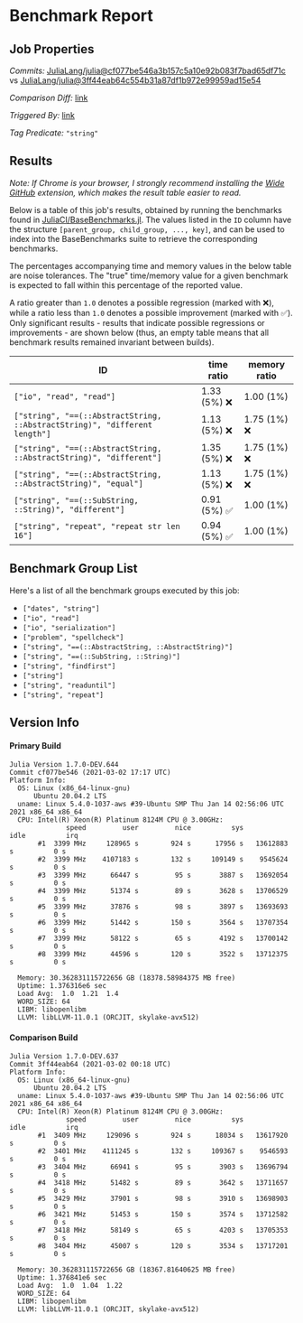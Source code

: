 # Benchmark Report

## Job Properties

*Commits:* [JuliaLang/julia@cf077be546a3b157c5a10e92b083f7bad65df71c](https://github.com/JuliaLang/julia/commit/cf077be546a3b157c5a10e92b083f7bad65df71c) vs [JuliaLang/julia@3ff44eab64c554b31a87df1b972e99959ad15e54](https://github.com/JuliaLang/julia/commit/3ff44eab64c554b31a87df1b972e99959ad15e54)

*Comparison Diff:* [link](https://github.com/JuliaLang/julia/compare/3ff44eab64c554b31a87df1b972e99959ad15e54..cf077be546a3b157c5a10e92b083f7bad65df71c)

*Triggered By:* [link](https://github.com/JuliaLang/julia/commit/cf077be546a3b157c5a10e92b083f7bad65df71c#commitcomment-48107335)

*Tag Predicate:* `"string"`

## Results

*Note: If Chrome is your browser, I strongly recommend installing the [Wide GitHub](https://chrome.google.com/webstore/detail/wide-github/kaalofacklcidaampbokdplbklpeldpj?hl=en)
extension, which makes the result table easier to read.*

Below is a table of this job's results, obtained by running the benchmarks found in
[JuliaCI/BaseBenchmarks.jl](https://github.com/JuliaCI/BaseBenchmarks.jl). The values
listed in the `ID` column have the structure `[parent_group, child_group, ..., key]`,
and can be used to index into the BaseBenchmarks suite to retrieve the corresponding
benchmarks.

The percentages accompanying time and memory values in the below table are noise tolerances. The "true"
time/memory value for a given benchmark is expected to fall within this percentage of the reported value.

A ratio greater than `1.0` denotes a possible regression (marked with :x:), while a ratio less
than `1.0` denotes a possible improvement (marked with :white_check_mark:). Only significant results - results
that indicate possible regressions or improvements - are shown below (thus, an empty table means that all
benchmark results remained invariant between builds).

| ID | time ratio | memory ratio |
|----|------------|--------------|
| `["io", "read", "read"]` | 1.33 (5%) :x: | 1.00 (1%)  |
| `["string", "==(::AbstractString, ::AbstractString)", "different length"]` | 1.13 (5%) :x: | 1.75 (1%) :x: |
| `["string", "==(::AbstractString, ::AbstractString)", "different"]` | 1.35 (5%) :x: | 1.75 (1%) :x: |
| `["string", "==(::AbstractString, ::AbstractString)", "equal"]` | 1.13 (5%) :x: | 1.75 (1%) :x: |
| `["string", "==(::SubString, ::String)", "different"]` | 0.91 (5%) :white_check_mark: | 1.00 (1%)  |
| `["string", "repeat", "repeat str len 16"]` | 0.94 (5%) :white_check_mark: | 1.00 (1%)  |

## Benchmark Group List

Here's a list of all the benchmark groups executed by this job:

- `["dates", "string"]`
- `["io", "read"]`
- `["io", "serialization"]`
- `["problem", "spellcheck"]`
- `["string", "==(::AbstractString, ::AbstractString)"]`
- `["string", "==(::SubString, ::String)"]`
- `["string", "findfirst"]`
- `["string"]`
- `["string", "readuntil"]`
- `["string", "repeat"]`

## Version Info

#### Primary Build

```
Julia Version 1.7.0-DEV.644
Commit cf077be546 (2021-03-02 17:17 UTC)
Platform Info:
  OS: Linux (x86_64-linux-gnu)
      Ubuntu 20.04.2 LTS
  uname: Linux 5.4.0-1037-aws #39-Ubuntu SMP Thu Jan 14 02:56:06 UTC 2021 x86_64 x86_64
  CPU: Intel(R) Xeon(R) Platinum 8124M CPU @ 3.00GHz: 
              speed         user         nice          sys         idle          irq
       #1  3399 MHz     128965 s        924 s      17956 s   13612883 s          0 s
       #2  3399 MHz    4107183 s        132 s     109149 s    9545624 s          0 s
       #3  3399 MHz      66447 s         95 s       3887 s   13692054 s          0 s
       #4  3399 MHz      51374 s         89 s       3628 s   13706529 s          0 s
       #5  3399 MHz      37876 s         98 s       3897 s   13693693 s          0 s
       #6  3399 MHz      51442 s        150 s       3564 s   13707354 s          0 s
       #7  3399 MHz      58122 s         65 s       4192 s   13700142 s          0 s
       #8  3399 MHz      44596 s        120 s       3522 s   13712375 s          0 s
       
  Memory: 30.362831115722656 GB (18378.58984375 MB free)
  Uptime: 1.376316e6 sec
  Load Avg:  1.0  1.21  1.4
  WORD_SIZE: 64
  LIBM: libopenlibm
  LLVM: libLLVM-11.0.1 (ORCJIT, skylake-avx512)

```

#### Comparison Build

```
Julia Version 1.7.0-DEV.637
Commit 3ff44eab64 (2021-03-02 00:18 UTC)
Platform Info:
  OS: Linux (x86_64-linux-gnu)
      Ubuntu 20.04.2 LTS
  uname: Linux 5.4.0-1037-aws #39-Ubuntu SMP Thu Jan 14 02:56:06 UTC 2021 x86_64 x86_64
  CPU: Intel(R) Xeon(R) Platinum 8124M CPU @ 3.00GHz: 
              speed         user         nice          sys         idle          irq
       #1  3409 MHz     129096 s        924 s      18034 s   13617920 s          0 s
       #2  3401 MHz    4111245 s        132 s     109367 s    9546593 s          0 s
       #3  3404 MHz      66941 s         95 s       3903 s   13696794 s          0 s
       #4  3418 MHz      51482 s         89 s       3642 s   13711657 s          0 s
       #5  3429 MHz      37901 s         98 s       3910 s   13698903 s          0 s
       #6  3421 MHz      51453 s        150 s       3574 s   13712582 s          0 s
       #7  3418 MHz      58149 s         65 s       4203 s   13705353 s          0 s
       #8  3404 MHz      45007 s        120 s       3534 s   13717201 s          0 s
       
  Memory: 30.362831115722656 GB (18367.81640625 MB free)
  Uptime: 1.376841e6 sec
  Load Avg:  1.0  1.04  1.22
  WORD_SIZE: 64
  LIBM: libopenlibm
  LLVM: libLLVM-11.0.1 (ORCJIT, skylake-avx512)

```
